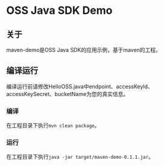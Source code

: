 # OSS Java SDK Demo

## 关于
maven-demo是OSS Java SDK的应用示例，基于maven的工程。

## 编译运行
编译运行前请修改HelloOSS.java中endpoint、accessKeyId、accessKeySecret、bucketName为您的真实信息。

### 编译
在工程目录下执行`mvn clean package`。


### 运行
在工程目录下执行`java -jar target/maven-demo-0.1.1.jar`。
